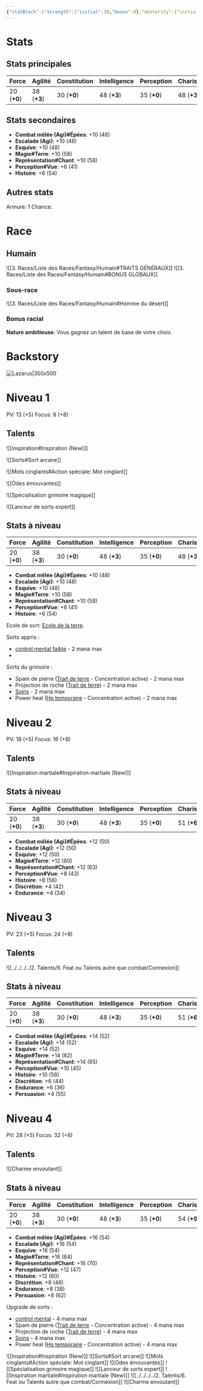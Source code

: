 ```yaml
---
{"statBlock":{"strength":{"initial":20,"bonus":0},"dexterity":{"initial":35,"bonus":3},"constitution":{"initial":30,"bonus":0},"intelligence":{"initial":45,"bonus":3},"perception":{"initial":35,"bonus":0},"charisma":{"initial":45,"bonus":3},"will":{"initial":35,"bonus":0}},"substats":{},"levels":[{"level":1,"talents":[{"name":"Inspiration"},{"name":"Sorts","subname":"Sort arcane"},{"name":"Mots cinglants"},{"name":"Odes émouvantes"},{"name":"Spécialisation grimoire magique"},{"name":"Lanceur de sorts expert"}],"buffedSubstats":{"Combat mêlée (Agi)#Épées":10,"Escalade (Agi)":10,"Esquive":10,"Magie#Terre":10,"Représentation#Chant":10,"Perception#Vue":6,"Histoire":6},"hp":5,"focus":8,"flavoring":"Ecole de sort: [Ecole de la terre](2.%20Classes/2.%20Talents/4.%20Ecoles%20de%20magie%20ou%20de%20technologie/Ecole%20de%20magie.md#Ecole%20de%20la%20terre).\n\nSorts appris :\n- [control mental faible](1.Regles%20generales/3.Capacitees/Effets%20de%20manoeuvres.md#control%20mental%20faible) - 2 mana max\n- \nSorts du grimoire : \n- Spam de pierre ([Trait de terre](1.Regles%20generales/3.Capacitees/Liste%20de%20capacitée/Codex%20magique.md#trait%20de) - Concentration active) - 2 mana max\n- Projection de roche ([Trait de terre](1.Regles%20generales/3.Capacitees/Liste%20de%20capacitée/Codex%20magique.md#trait%20de)) - 2 mana max\n- [Soins](1.Regles%20generales/3.Capacitees/Effets%20de%20manoeuvres.md#Soins) - 2 mana max\n- Power heal ([Hp temporaire](1.Regles%20generales/3.Capacitees/Effets%20de%20manoeuvres.md#Hp%20temporaire) - Concentration active) - 2 mana max"},{"level":2,"talents":[{"name":"Inspiration martiale"}],"buffedStat":"charisma","buffedSubstats":{"Combat mêlée (Agi)#Épées":2,"Escalade (Agi)":2,"Esquive":2,"Magie#Terre":2,"Représentation#Chant":2,"Perception#Vue":2,"Histoire":2,"Discrétion":4,"Endurance":4},"hp":5,"focus":8},{"level":3,"talents":[{"name":"Connexion"}],"buffedSubstats":{"Combat mêlée (Agi)#Épées":2,"Escalade (Agi)":2,"Esquive":2,"Magie#Terre":2,"Représentation#Chant":2,"Perception#Vue":2,"Histoire":2,"Discrétion":2,"Endurance":2,"Persuasion":4},"hp":5,"focus":8},{"level":4,"talents":[{"name":"Charme envoutant"}],"buffedStat":"charisma","buffedSubstats":{"Combat mêlée (Agi)#Épées":2,"Escalade (Agi)":2,"Esquive":2,"Magie#Terre":2,"Représentation#Chant":2,"Perception#Vue":2,"Histoire":2,"Discrétion":2,"Endurance":2,"Persuasion":4},"hp":5,"focus":8,"flavoring":"Upgrade de sorts :\n- [control mental](1.Regles%20generales/3.Capacitees/Effets%20de%20manoeuvres.md#control%20mental) - 4 mana max\n- Spam de pierre ([Trait de terre](1.Regles%20generales/3.Capacitees/Liste%20de%20capacitée/Codex%20magique.md#trait%20de) - Concentration active) - 4 mana max\n- Projection de roche ([Trait de terre](1.Regles%20generales/3.Capacitees/Liste%20de%20capacitée/Codex%20magique.md#trait%20de)) - 4 mana max\n- [Soins](1.Regles%20generales/3.Capacitees/Effets%20de%20manoeuvres.md#Soins) - 4 mana max\n- Power heal ([Hp temporaire](1.Regles%20generales/3.Capacitees/Effets%20de%20manoeuvres.md#Hp%20temporaire) - Concentration active) - 4 mana max"}],"race":{"name":"Humain","subname":"Humain magiques","feature":"Nature ambitieuse","bonus1":"intelligence","bonus2":"charisma","bonus3":"dexterity"},"type":"character","name":"Lazarus","setting":"Fantasy","armor":1,"talents":5,"freeMode":false,"flavoring":"![Lazarus|350x500](https://64.media.tumblr.com/789be79adef0eea04b6921a8b9f9f5ca/aceafbc01fa18426-42/s1280x1920/69a8ac7e4dd011e314210fed2667e279210ef9c7.jpg)"}
---
```

# Stats 

## Stats principales
|Force|Agilité|Constitution|Intelligence|Perception|Charisme|Volonté|
|---|---|---|---|---|---|---|
|20 (**+0**)|38 (**+3**)|30 (**+0**)|48 (**+3**)|35 (**+0**)|48 (**+3**)|35 (**+0**)|

## Stats secondaires
- **Combat mêlée (Agi)#Épées**: +10 (48)
- **Escalade (Agi)**: +10 (48)
- **Esquive**: +10 (48)
- **Magie#Terre**: +10 (58)
- **Représentation#Chant**: +10 (58)
- **Perception#Vue**: +6 (41)
- **Histoire**: +6 (54)


## Autres stats
Armure: 1
Chance: 

# Race
## Humain
![[3. Races/Liste des Races/Fantasy/Humain#TRAITS GÉNÉRAUX]]
![[3. Races/Liste des Races/Fantasy/Humain#BONUS GLOBAUX]]

### Sous-race
![[3. Races/Liste des Races/Fantasy/Humain#Homme du désert]]

### Bonus racial
**Nature ambitieuse**. Vous gagnez un talent de base de votre choix.

# Backstory
![Lazarus|350x500](https://64.media.tumblr.com/789be79adef0eea04b6921a8b9f9f5ca/aceafbc01fa18426-42/s1280x1920/69a8ac7e4dd011e314210fed2667e279210ef9c7.jpg)


# Niveau 1
PV: 13 (+5)                      Focus: 8 (+8)

## Talents
![[Inspiration#Inspiration (New)]]

![[Sorts#Sort arcane]]

![[Mots cinglants#Action spéciale: Mot cinglant]]

![[Odes émouvantes]]

![[Spécialisation grimoire magique]]

![[Lanceur de sorts expert]]

## Stats à niveau
|Force|Agilité|Constitution|Intelligence|Perception|Charisme|Volonté|
|---|---|---|---|---|---|---|
|20 (**+0**)|38 (**+3**)|30 (**+0**)|48 (**+3**)|35 (**+0**)|48 (**+3**)|35 (**+0**)|
- **Combat mêlée (Agi)#Épées**: +10 (48)
- **Escalade (Agi)**: +10 (48)
- **Esquive**: +10 (48)
- **Magie#Terre**: +10 (58)
- **Représentation#Chant**: +10 (58)
- **Perception#Vue**: +6 (41)
- **Histoire**: +6 (54)


Ecole de sort: [Ecole de la terre](2.%20Classes/2.%20Talents/4.%20Ecoles%20de%20magie%20ou%20de%20technologie/Ecole%20de%20magie.md#Ecole%20de%20la%20terre).

Sorts appris :
- [control mental faible](1.Regles%20generales/3.Capacitees/Effets%20de%20manoeuvres.md#control%20mental%20faible) - 2 mana max
- 
Sorts du grimoire : 
- Spam de pierre ([Trait de terre](1.Regles%20generales/3.Capacitees/Liste%20de%20capacitée/Codex%20magique.md#trait%20de) - Concentration active) - 2 mana max
- Projection de roche ([Trait de terre](1.Regles%20generales/3.Capacitees/Liste%20de%20capacitée/Codex%20magique.md#trait%20de)) - 2 mana max
- [Soins](1.Regles%20generales/3.Capacitees/Effets%20de%20manoeuvres.md#Soins) - 2 mana max
- Power heal ([Hp temporaire](1.Regles%20generales/3.Capacitees/Effets%20de%20manoeuvres.md#Hp%20temporaire) - Concentration active) - 2 mana max

# Niveau 2
PV: 18 (+5)                      Focus: 16 (+8)

## Talents
![[Inspiration martiale#Inspiration martiale (New)]]

## Stats à niveau
|Force|Agilité|Constitution|Intelligence|Perception|Charisme|Volonté|
|---|---|---|---|---|---|---|
|20 (**+0**)|38 (**+3**)|30 (**+0**)|48 (**+3**)|35 (**+0**)|51 (**+6**)|35 (**+0**)|
- **Combat mêlée (Agi)#Épées**: +12 (50)
- **Escalade (Agi)**: +12 (50)
- **Esquive**: +12 (50)
- **Magie#Terre**: +12 (60)
- **Représentation#Chant**: +12 (63)
- **Perception#Vue**: +8 (43)
- **Histoire**: +8 (56)
- **Discrétion**: +4 (42)
- **Endurance**: +4 (34)




# Niveau 3
PV: 23 (+5)                      Focus: 24 (+8)

## Talents
![[../../../../2. Talents/6. Feat ou Talents autre que combat/Connexion]]

## Stats à niveau
|Force|Agilité|Constitution|Intelligence|Perception|Charisme|Volonté|
|---|---|---|---|---|---|---|
|20 (**+0**)|38 (**+3**)|30 (**+0**)|48 (**+3**)|35 (**+0**)|51 (**+6**)|35 (**+0**)|
- **Combat mêlée (Agi)#Épées**: +14 (52)
- **Escalade (Agi)**: +14 (52)
- **Esquive**: +14 (52)
- **Magie#Terre**: +14 (62)
- **Représentation#Chant**: +14 (65)
- **Perception#Vue**: +10 (45)
- **Histoire**: +10 (58)
- **Discrétion**: +6 (44)
- **Endurance**: +6 (36)
- **Persuasion**: +4 (55)




# Niveau 4
PV: 28 (+5)                      Focus: 32 (+8)

## Talents
![[Charme envoutant]]

## Stats à niveau
|Force|Agilité|Constitution|Intelligence|Perception|Charisme|Volonté|
|---|---|---|---|---|---|---|
|20 (**+0**)|38 (**+3**)|30 (**+0**)|48 (**+3**)|35 (**+0**)|54 (**+9**)|35 (**+0**)|
- **Combat mêlée (Agi)#Épées**: +16 (54)
- **Escalade (Agi)**: +16 (54)
- **Esquive**: +16 (54)
- **Magie#Terre**: +16 (64)
- **Représentation#Chant**: +16 (70)
- **Perception#Vue**: +12 (47)
- **Histoire**: +12 (60)
- **Discrétion**: +8 (46)
- **Endurance**: +8 (38)
- **Persuasion**: +8 (62)


Upgrade de sorts :
- [control mental](1.Regles%20generales/3.Capacitees/Effets%20de%20manoeuvres.md#control%20mental) - 4 mana max
- Spam de pierre ([Trait de terre](1.Regles%20generales/3.Capacitees/Liste%20de%20capacitée/Codex%20magique.md#trait%20de) - Concentration active) - 4 mana max
- Projection de roche ([Trait de terre](1.Regles%20generales/3.Capacitees/Liste%20de%20capacitée/Codex%20magique.md#trait%20de)) - 4 mana max
- [Soins](1.Regles%20generales/3.Capacitees/Effets%20de%20manoeuvres.md#Soins) - 4 mana max
- Power heal ([Hp temporaire](1.Regles%20generales/3.Capacitees/Effets%20de%20manoeuvres.md#Hp%20temporaire) - Concentration active) - 4 mana max


![[Inspiration#Inspiration (New)]]
![[Sorts#Sort arcane]]
![[Mots cinglants#Action spéciale: Mot cinglant]]
![[Odes émouvantes]]
![[Spécialisation grimoire magique]]
![[Lanceur de sorts expert]]
![[Inspiration martiale#Inspiration martiale (New)]]
![[../../../../2. Talents/6. Feat ou Talents autre que combat/Connexion]]
![[Charme envoutant]]